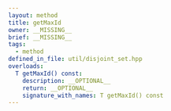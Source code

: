```yaml
---
layout: method
title: getMaxId
owner: __MISSING__
brief: __MISSING__
tags:
  - method
defined_in_file: util/disjoint_set.hpp
overloads:
  T getMaxId() const:
    description: __OPTIONAL__
    return: __OPTIONAL__
    signature_with_names: T getMaxId() const
---
```

